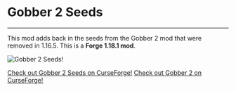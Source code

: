 # Gobber 2 Seeds
---
This mod adds back in the seeds from the Gobber 2 mod that were removed in 1.16.5. This is a **Forge 1.18.1 mod**.

![Gobber 2 Seeds!](https://i.ibb.co/mFSSrcR/image.png)

[Check out Gobber 2 Seeds on CurseForge!](https://www.curseforge.com/minecraft/mc-mods/gobber-2-seeds)
[Check out Gobber 2 on CurseForge!](https://www.curseforge.com/minecraft/mc-mods/gobber)

